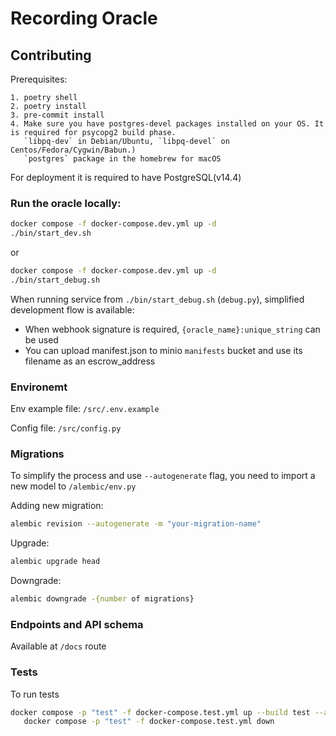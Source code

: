 # Recording Oracle

## Contributing

Prerequisites:
```
1. poetry shell
2. poetry install
3. pre-commit install
4. Make sure you have postgres-devel packages installed on your OS. It is required for psycopg2 build phase.
   `libpq-dev` in Debian/Ubuntu, `libpq-devel` on Centos/Fedora/Cygwin/Babun.)
   `postgres` package in the homebrew for macOS
```   
   

For deployment it is required to have PostgreSQL(v14.4)


### Run the oracle locally:

```sh
docker compose -f docker-compose.dev.yml up -d
./bin/start_dev.sh
```

or 

```sh
docker compose -f docker-compose.dev.yml up -d
./bin/start_debug.sh
```

When running service from `./bin/start_debug.sh` (`debug.py`), simplified development flow is available:

- When webhook signature is required, `{oracle_name}:unique_string` can be used
- You can upload manifest.json to minio `manifests` bucket and use its filename as an escrow_address


### Environemt
Env example file: `/src/.env.example`

Config file: `/src/config.py`


### Migrations
To simplify the process and use `--autogenerate` flag, you need to import a new model to `/alembic/env.py`

Adding new migration:
```sh
alembic revision --autogenerate -m "your-migration-name"
```

Upgrade:
```sh
alembic upgrade head
```

Downgrade:
```sh
alembic downgrade -{number of migrations}
```


### Endpoints and API schema

Available at `/docs` route


### Tests

To run tests
```sh
docker compose -p "test" -f docker-compose.test.yml up --build test --attach test --exit-code-from test; \
   docker compose -p "test" -f docker-compose.test.yml down
```
